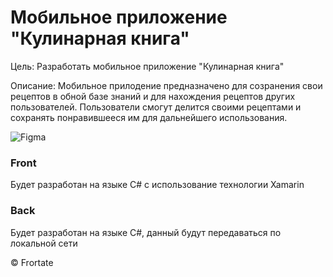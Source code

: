 # Мобильное приложение "Кулинарная книга"

Цель: Разработать мобильное приложение "Кулинарная книга"

Описание: Мобильное прилодение предназначено для созранения свои рецептов в обной базе знаний и для нахождения рецептов других пользователей. Пользователи смогут делится своими рецептами и сохранять понравившееся им для дальнейшего использования.


![Figma](https://user-images.githubusercontent.com/55750159/195074343-ee518f12-a0b4-4525-b36f-e0f6a5ef6f4e.png)


### Front 
Будет разработан на языке C# с использование технологии Xamarin

### Back 
Будет разработан на языке C#, данный будут передаваться по локальной сети

&copy; Frortate
